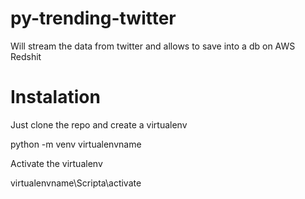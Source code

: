 # py-trending-twitter
Will stream the data from twitter and allows to save into a db on AWS Redshit

# Instalation
Just clone the repo and create a virtualenv

python -m venv virtualenvname

Activate the virtualenv

virtualenvname\Scripta\activate

